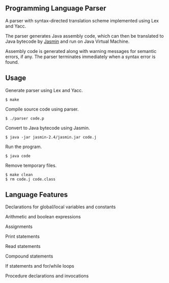 ## Programming Language Parser
A parser with syntax-directed translation scheme implemented using Lex and Yacc.

The parser generates Java assembly code, which can then be translated to Java bytecode by [Jasmin](http://jasmin.sourceforge.net/) and run on Java Virtual Machine.

Assembly code is generated along with warning messages for semantic errors, if any. The parser terminates immediately when a syntax error is found.

## Usage
Generate parser using Lex and Yacc.
```
$ make
```

Compile source code using parser.
```
$ ./parser code.p
```

Convert to Java bytecode using Jasmin.
```
$ java -jar jasmin-2.4/jasmin.jar code.j
```

Run the program.
```
$ java code
```

Remove temporary files.
```
$ make clean
$ rm code.j code.class
```

## Language Features
Declarations for global/local variables and constants

Arithmetic and boolean expressions

Assignments

Print statements

Read statements

Compound statements

If statements and for/while loops

Procedure declarations and invocations
